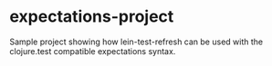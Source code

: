 # expectations-project

Sample project showing how lein-test-refresh can be used with the
clojure.test compatible expectations syntax.
